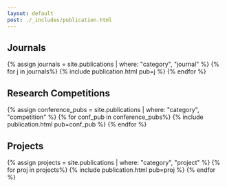 ```yaml
---
layout: default
post: ./_includes/publication.html
---
```


<!-- ## Conferences -->

## Journals
{% assign journals = site.publications | where: "category", "journal" %}
{% for j in journals%}
{% include publication.html pub=j %}
{% endfor %}

## Research Competitions
{% assign conference_pubs = site.publications | where: "category", "competition" %}
{% for conf_pub in conference_pubs%}
{% include publication.html pub=conf_pub %}
{% endfor %}

## Projects
{% assign projects = site.publications | where: "category", "project" %}
{% for proj in projects%}
{% include publication.html pub=proj %}
{% endfor %}